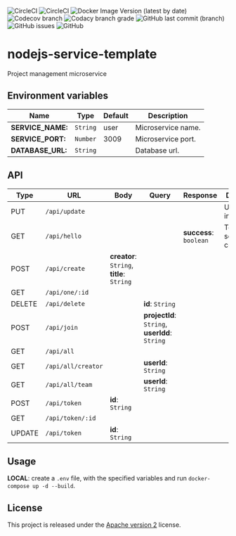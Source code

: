 ![CircleCI](https://img.shields.io/circleci/build/github/ShipyardSuite/project/develop?label=build%20%28develop%29&logo=circleci&style=flat-square)
![CircleCI](https://img.shields.io/circleci/build/github/ShipyardSuite/project/master?label=build%20%28master%29&logo=circleci&style=flat-square)
![Docker Image Version (latest by date)](https://img.shields.io/docker/v/shipyardsuite/project?logo=docker&logoColor=ffffff&sort=date&style=flat-square)
![Codecov branch](https://img.shields.io/codecov/c/github/ShipyardSuite/project/develop?label=coverage&logo=codecov&logoColor=ffffff&style=flat-square)
![Codacy branch grade](https://img.shields.io/codacy/grade/1b323e091d9544158b5be75432136fc6/develop?label=code%20quality%20&logo=codacy&style=flat-square)
![GitHub last commit (branch)](https://img.shields.io/github/last-commit/shipyardsuite/project/develop?logo=github&style=flat-square)
![GitHub issues](https://img.shields.io/github/issues-raw/shipyardsuite/project?logo=github&style=flat-square)
![GitHub](https://img.shields.io/github/license/shipyardsuite/project?style=flat-square)

# nodejs-service-template

Project management microservice

## Environment variables

| Name                  | Type     | Default | Description                       |
| --------------------- | -------- | ------- | --------------------------------- |
| **SERVICE_NAME:**     | `String` | user    | Microservice name.                |
| **SERVICE_PORT:**     | `Number` | 3009    | Microservice port.                |
| **DATABASE_URL:**     | `String` |         | Database url.                     |

## API

| Type | URL             | Body                                        | Query               | Response               | Description                                             |
| ---- | ----------------| ------------------------------------------- | -------------------- | ---------------------- | ------------------------------------------------------- |
| PUT  | `/api/update`   |                                             |                      |                        | Update user informations.                               |
| GET    | `/api/hello`       |                                        |                      | **success**: `boolean` | Testing service connection.                             |
| POST   | `/api/create`      | **creator**: `String`, **title**: `String` |                      |                        |                                                         |
| GET    | `/api/one/:id`     |                                            |                      | | |
| DELETE | `/api/delete`      |                                            |  **id**: `String`    | | |
| POST   | `/api/join`        |                                        | **projectId**: `String`, **userIdd**: `String` | | |
| GET    | `/api/all`         |                                        |                      | | |
| GET    | `/api/all/creator` |                                        | **userId**: `String` | | |
| GET    | `/api/all/team`    |                                        | **userId**: `String` | | |
| POST   | `/api/token`       | **id**: `String`                       |                      | | |
| GET    | `/api/token/:id`   |                                        |                      | | |
| UPDATE | `/api/token`       | **id**: `String`                       |                      | | |

## Usage

**LOCAL**: create a `.env` file, with the specified variables and run `docker-compose up -d --build`.

## License

This project is released under the [Apache version 2](LICENSE) license.
